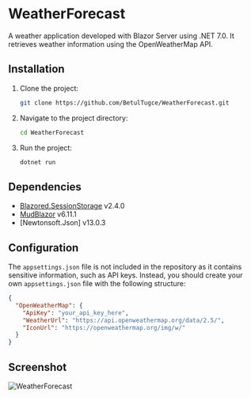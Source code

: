 # WeatherForecast

A weather application developed with Blazor Server using .NET 7.0. It retrieves weather information using the OpenWeatherMap API.

## Installation

1. Clone the project:

    ```bash
    git clone https://github.com/BetulTugce/WeatherForecast.git
    ```

2. Navigate to the project directory:

    ```bash
    cd WeatherForecast
    ```

3. Run the project:

    ```bash
    dotnet run
    ```

## Dependencies

- [Blazored.SessionStorage](https://github.com/Blazored/SessionStorage) v2.4.0
- [MudBlazor](https://github.com/MudBlazor/MudBlazor) v6.11.1
- [Newtonsoft.Json] v13.0.3

## Configuration

The `appsettings.json` file is not included in the repository as it contains sensitive information, such as API keys. Instead, you should create your own `appsettings.json` file with the following structure:

```json
{
  "OpenWeatherMap": {
    "ApiKey": "your_api_key_here",
    "WeatherUrl": "https://api.openweathermap.org/data/2.5/",
    "IconUrl": "https://openweathermap.org/img/w/"
  }
}
```

## Screenshot

![WeatherForecast](https://github.com/BetulTugce/WeatherForecast/assets/79140478/b5acbd41-d225-4b62-a8b8-388cbcf44cbf)
